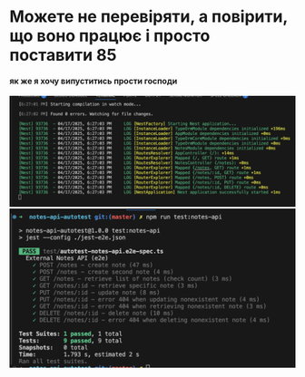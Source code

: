 # Можете не перевіряти, а повірити, що воно працює і просто поставити 85
#### як же я хочу випуститись прости господи
![1](img/1.png)
![2](img/2.png)
